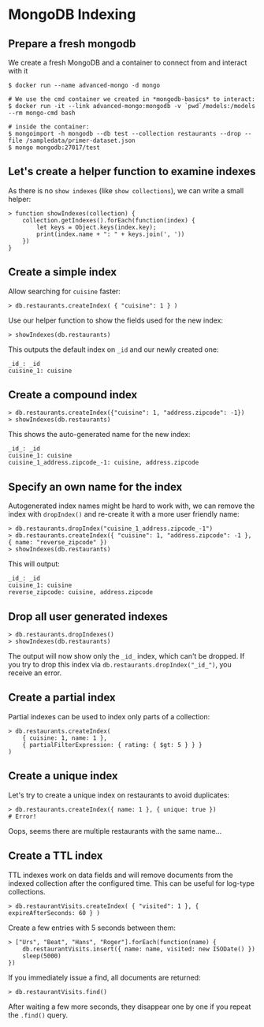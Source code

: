 # MongoDB Indexing

## Prepare a fresh mongodb

We create a fresh MongoDB and a container to connect from and interact with it

    $ docker run --name advanced-mongo -d mongo

    # We use the cmd container we created in *mongodb-basics* to interact:
    $ docker run -it --link advanced-mongo:mongodb -v `pwd`/models:/models --rm mongo-cmd bash
    
    # inside the container:
    $ mongoimport -h mongodb --db test --collection restaurants --drop --file /sampledata/primer-dataset.json
    $ mongo mongodb:27017/test

## Let's create a helper function to examine indexes

As there is no `show indexes` (like `show collections`), we can write a small helper:

    > function showIndexes(collection) { 
        collection.getIndexes().forEach(function(index) { 
            let keys = Object.keys(index.key);
            print(index.name + ": " + keys.join(', '))
        }) 
    }

## Create a simple index

Allow searching for `cuisine` faster:

    > db.restaurants.createIndex( { "cuisine": 1 } )

Use our helper function to show the fields used for the new index:

    > showIndexes(db.restaurants)

This outputs the default index on `_id` and our newly created one:

    _id_: _id
    cuisine_1: cuisine

## Create a compound index

    > db.restaurants.createIndex({"cuisine": 1, "address.zipcode": -1})
    > showIndexes(db.restaurants)

This shows the auto-generated name for the new index:

    _id_: _id
    cuisine_1: cuisine
    cuisine_1_address.zipcode_-1: cuisine, address.zipcode

## Specify an own name for the index

Autogenerated index names might be hard to work with, we can remove the index with `dropIndex()`
and re-create it with a more user friendly name:

    > db.restaurants.dropIndex("cuisine_1_address.zipcode_-1")
    > db.restaurants.createIndex({ "cuisine": 1, "address.zipcode": -1 }, { name: "reverse_zipcode" })
    > showIndexes(db.restaurants)

This will output:

    _id_: _id
    cuisine_1: cuisine
    reverse_zipcode: cuisine, address.zipcode

## Drop all user generated indexes

    > db.restaurants.dropIndexes()
    > showIndexes(db.restaurants)

The output will now show only the `_id_` index, which can't be dropped.
If you try to drop this index via `db.restaurants.dropIndex("_id_")`, you receive an error.

## Create a partial index

Partial indexes can be used to index only parts of a collection:

    > db.restaurants.createIndex(
        { cuisine: 1, name: 1 },
        { partialFilterExpression: { rating: { $gt: 5 } } }
    )

## Create a unique index

Let's try to create a unique index on restaurants to avoid duplicates:

    > db.restaurants.createIndex({ name: 1 }, { unique: true })
    # Error!

Oops, seems there are multiple restaurants with the same name...

## Create a TTL index

TTL indexes work on data fields and will remove documents from the indexed collection after the configured time.
This can be useful for log-type collections.

    > db.restaurantVisits.createIndex( { "visited": 1 }, { expireAfterSeconds: 60 } )
    
Create a few entries with 5 seconds between them:

    > ["Urs", "Beat", "Hans", "Roger"].forEach(function(name) {
        db.restaurantVisits.insert({ name: name, visited: new ISODate() })
        sleep(5000)
    })

If you immediately issue a find, all documents are returned:

    > db.restaurantVisits.find()

After waiting a few more seconds, they disappear one by one if you repeat the `.find()` query.
